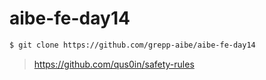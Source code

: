 # aibe-fe-day14

```sh
$ git clone https://github.com/grepp-aibe/aibe-fe-day14
```

> https://github.com/qus0in/safety-rules